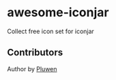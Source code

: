 # awesome-iconjar
Collect free icon set for iconjar

## Contributors
Author by [Pluwen](https://twitter.com/pluwen)
